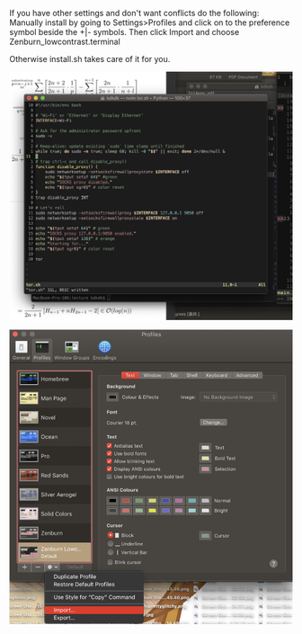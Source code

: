 If you have other settings and don't want conflicts do the following:
Manually install by going to Settings>Profiles and click on to the preference symbol beside the +|- symbols. Then click Import and choose Zenburn_lowcontrast.terminal

Otherwise install.sh takes care of it for you.

![alt text](terminaltheme.png)


![alt text](terminalimport.png)
